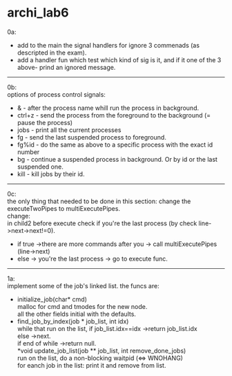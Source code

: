 # archi_lab6

0a: <br />
* add to the main the signal handlers for ignore 3 commenads (as descripted in the exam).<br />
* add a handler fun which test which kind of sig is it, and if it one of the 3 above- prind an ignored message.<br />

--------------------------------------------------------------------------
0b:<br />
options of process control signals: <br />
* & - after the process name whill run the process in background.<br />
* ctrl+z - send the process from the foreground to the background (= pause the process)<br />
* jobs   - print all the current processes<br />
* fg  - send the last suspended process to foreground.<br />
* fg%id  - do the same as above to a specific process with the exact id number<br />
* bg  - continue a suspended process in background. Or by id or the last suspended one.<br />
* kill - kill jobs by their id.<br />

--------------------------------------------------------------------------
0c:<br />
the only thing that needed to be done in this section:  change the executeTwoPipes to multiExecutePipes.<br />
change:<br />
in child2 before execute check if you're the last process (by check line->next->next!=0). <br/>
* if true ->there are more commands after you -> call multiExecutePipes (line->next)  <br/>
* else -> you're the last process -> go to execute func.<br/>
--------------------------------------------------------------------------
1a:<br />
implement some of the job's linked list. the funcs are: <br/>
* initialize_job(char* cmd) <br/>
  malloc for cmd and tmodes for the new node. <br/>
  all the other fields initial with the defaults. <br/>
* find_job_by_index(job * job_list, int idx)<br/>
  while that run on the list, if job_list.idx==idx ->return job_list.idx<br/>
  else ->next.<br/>
  if end of while ->return null.<br/>
*void update_job_list(job ** job_list, int remove_done_jobs)<br/>
  run on the list, do a non-blocking waitpid (<=> WNOHANG) <br/>
  for eanch job in the list: print it and remove from list.<br/>



